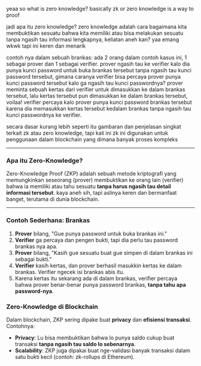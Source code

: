 yeaa so what is zero knowledge? basically zk or zero knowledge is a way to proof

jadi apa itu zero knowledge? zero knowledge adalah cara bagaimana kita membuktikan sesuatu bahwa kita memiliki atau bisa melakukan sesuatu tanpa ngasih tau informasi lengkapnya, keliatan aneh kan? yaa emang wkwk tapi ini keren dan menarik

contoh nya dalam sebuah brankas:
ada 2 orang dalam contoh kasus ini, 1 sebagai prover dan 1 sebagai verifier. prover ngasih tau ke verifier kalo dia punya kunci password untuk buka brankas tersebut tanpa ngasih tau kunci password tersebut, gimana caranya verifier bisa percaya prover punya kunci password tersebut kalo ga ngasih tau kunci passwordnya? prover meminta sebuah kertas dari verifier untuk dimasukkan ke dalam brankas tersebut, lalu kertas tersebut pun dimasukkan ke dalam brankas tersebut, voilaa! verifier percaya kalo prover punya kunci password brankas tersebut karena dia memasukkan kertas tersebut kedalam brankas tanpa ngasih tau kunci passwordnya ke verifier.

secara dasar kurang lebih seperti itu gambaran dan penjelasan singkat terkait zk atau zero knowledge, tapi kali ini zk ini digunakan untuk penggunaan dalam blockchain yang dimana banyak proses kompleks

---

### Apa itu Zero-Knowledge?

Zero-Knowledge Proof (ZKP) adalah sebuah metode kriptografi yang memungkinkan seseorang (prover) membuktikan ke orang lain (verifier) bahwa ia memiliki atau tahu sesuatu **tanpa harus ngasih tau detail informasi tersebut**. kaya aneh sih, tapi aslinya keren dan bermanfaat banget, terutama di dunia blockchain.

---

### Contoh Sederhana: Brankas
1. **Prover** bilang, "Gue punya password untuk buka brankas ini."
2. **Verifier** ga percaya dan pengen bukti, tapi dia perlu tau password brankas nya apa.
3. **Prover** bilang, "Kasih gue sesuatu buat gue simpen di dalam brankas ini sebagai bukti."
4. **Verifier** kasih kertas, dan prover berhasil masukkin kertas ke dalam brankas. Verifier ngecek isi brankas abis itu.
5. Karena kertas itu sekarang ada di dalam brankas, verifier percaya bahwa prover benar-benar punya password brankas, **tanpa tahu apa password-nya**.

### Zero-Knowledge di Blockchain
Dalam blockchain, ZKP sering dipake buat **privacy** dan **efisiensi transaksi**. Contohnya:
- **Privacy**: Lu bisa membuktikan bahwa lo punya saldo cukup buat transaksi **tanpa ngasih tau saldo lo sebenarnya**.
- **Scalability**: ZKP juga dipakai buat nge-validasi banyak transaksi dalam satu bukti kecil (contoh: zk-rollups di Ethereum).